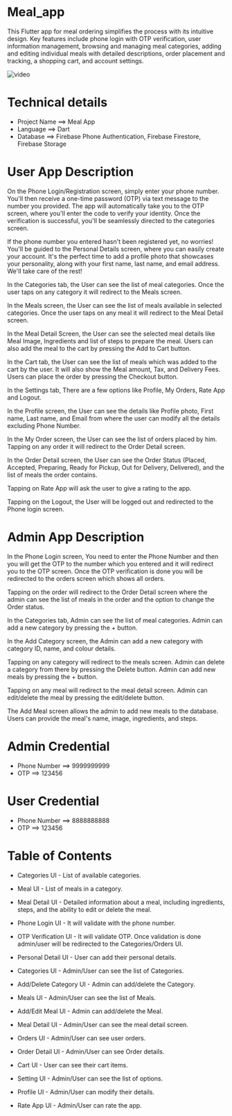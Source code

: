 # Meal_app

This Flutter app for meal ordering simplifies the process with its intuitive design. Key features include phone login with OTP verification, user information management, browsing and managing meal categories, adding and editing individual meals with detailed descriptions, order placement and tracking, a shopping cart, and account settings.


![video](/Media/Flutter-Meal-App.gif)

# Technical details

- Project Name ==> Meal App
- Language   ==> Dart
- Database   ==> Firebase Phone Authentication, Firebase Firestore, Firebase Storage

# User App Description  

On the Phone Login/Registration screen, simply enter your phone number. You'll then receive a one-time password (OTP) via text message to the number you provided. The app will automatically take you to the OTP screen, where you'll enter the code to verify your identity. Once the verification is successful, you'll be seamlessly directed to the categories screen.

If the phone number you entered hasn't been registered yet, no worries! You'll be guided to the Personal Details screen, where you can easily create your account. It's the perfect time to add a profile photo that showcases your personality, along with your first name, last name, and email address. We'll take care of the rest!

In the Categories tab, the User can see the list of meal categories. Once the user taps on any category it will redirect to the Meals screen.

In the Meals screen, the User can see the list of meals available in selected categories. Once the user taps on any meal it will redirect to the Meal Detail screen.

In the Meal Detail Screen, the User can see the selected meal details like Meal Image, Ingredients and list of steps to prepare the meal. Users can also add the meal to the cart by pressing the Add to Cart button.

In the Cart tab, the User can see the list of meals which was added to the cart by the user. It will also show the Meal amount, Tax, and Delivery Fees. Users can place the order by pressing the Checkout button.

In the Settings tab, There are a few options like Profile, My Orders, Rate App and Logout.

In the Profile screen, the User can see the details like Profile photo, First name, Last name, and Email from where the user can modify all the details excluding Phone Number.

In the My Order screen, the User can see the list of orders placed by him. Tapping on any order it will redirect to the Order Detail screen.

In the Order Detail screen, the User can see the Order Status (Placed, Accepted, Preparing, Ready for Pickup, Out for Delivery, Delivered), and the list of meals the order contains.

Tapping on Rate App will ask the user to give a rating to the app.

Tapping on the Logout, the User will be logged out and redirected to the Phone login screen.

# Admin App Description 

In the Phone Login screen, You need to enter the Phone Number and then you will get the OTP to the number which you entered and it will redirect you to the OTP screen. Once the OTP verification is done you will be redirected to the orders screen which shows all orders.

Tapping on the order will redirect to the Order Detail screen where the admin can see the list of meals in the order and the option to change the Order status.

In the Categories tab, Admin can see the list of meal categories. Admin can add a new category by pressing the + button.

In the Add Category screen, the Admin can add a new category with category ID, name, and colour details.

Tapping on any category will redirect to the meals screen. Admin can delete a category from there by pressing the Delete button. Admin can add new meals by pressing the + button.

Tapping on any meal will redirect to the meal detail screen. Admin can edit/delete the meal by pressing the edit/delete button.

The Add Meal screen allows the admin to add new meals to the database. Users can provide the meal's name, image, ingredients, and steps.


# Admin Credential

- Phone Number  ==>  9999999999 
- OTP           ==>  123456

# User Credential

- Phone Number  ==>  8888888888
- OTP           ==>  123456


# Table of Contents

- Categories UI - List of available categories.
- Meal UI - List of meals in a category.
- Meal Detail UI - Detailed information about a meal, including ingredients, steps, and the ability to edit or delete the meal.

- Phone Login UI - It will validate with the phone number.
- OTP Verification UI - It will validate OTP. Once validation is done admin/user will be redirected to the Categories/Orders UI.
- Personal Detail UI - User can add their personal details.
- Categories UI - Admin/User can see the list of Categories.
- Add/Delete Category UI - Admin can add/delete the Category.
- Meals UI - Admin/User can see the list of Meals.
- Add/Edit Meal UI - Admin can add/delete the Meal.
- Meal Detail UI - Admin/User can see the meal detail screen.
- Orders UI - Admin/User can see user orders.
- Order Detail UI - Admin/User can see Order details.
- Cart UI - User can see their cart items.
- Setting UI - Admin/User can see the list of options.
- Profile UI - Admin/User can modify their details.
- Rate App UI - Admin/User can rate the app.
